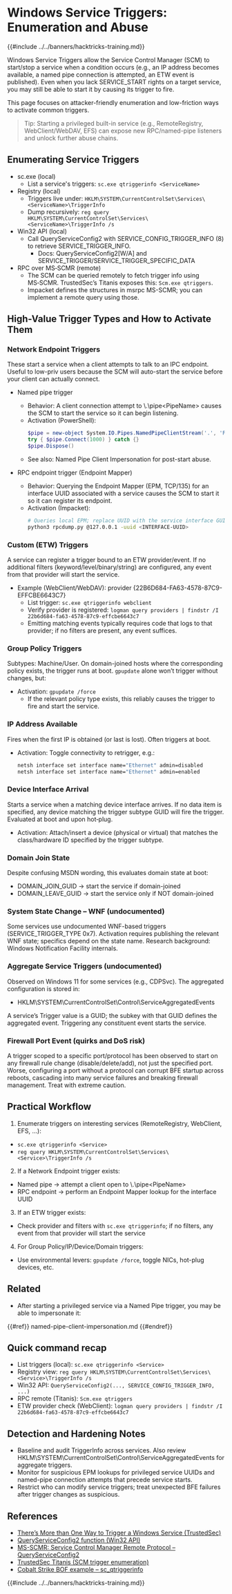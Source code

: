 # Windows Service Triggers: Enumeration and Abuse

{{#include ../../banners/hacktricks-training.md}}

Windows Service Triggers allow the Service Control Manager (SCM) to start/stop a service when a condition occurs (e.g., an IP address becomes available, a named pipe connection is attempted, an ETW event is published). Even when you lack SERVICE_START rights on a target service, you may still be able to start it by causing its trigger to fire.

This page focuses on attacker-friendly enumeration and low-friction ways to activate common triggers.

> Tip: Starting a privileged built-in service (e.g., RemoteRegistry, WebClient/WebDAV, EFS) can expose new RPC/named-pipe listeners and unlock further abuse chains.

## Enumerating Service Triggers

- sc.exe (local)
  - List a service's triggers: `sc.exe qtriggerinfo <ServiceName>`
- Registry (local)
  - Triggers live under: `HKLM\SYSTEM\CurrentControlSet\Services\<ServiceName>\TriggerInfo`
  - Dump recursively: `reg query HKLM\SYSTEM\CurrentControlSet\Services\<ServiceName>\TriggerInfo /s`
- Win32 API (local)
  - Call QueryServiceConfig2 with SERVICE_CONFIG_TRIGGER_INFO (8) to retrieve SERVICE_TRIGGER_INFO.
    - Docs: QueryServiceConfig2[W/A] and SERVICE_TRIGGER/SERVICE_TRIGGER_SPECIFIC_DATA
- RPC over MS‑SCMR (remote)
  - The SCM can be queried remotely to fetch trigger info using MS‑SCMR. TrustedSec’s Titanis exposes this: `Scm.exe qtriggers`.
  - Impacket defines the structures in msrpc MS-SCMR; you can implement a remote query using those.

## High-Value Trigger Types and How to Activate Them

### Network Endpoint Triggers

These start a service when a client attempts to talk to an IPC endpoint. Useful to low-priv users because the SCM will auto-start the service before your client can actually connect.

- Named pipe trigger
  - Behavior: A client connection attempt to \\.\pipe\<PipeName> causes the SCM to start the service so it can begin listening.
  - Activation (PowerShell):
    ```powershell
    $pipe = new-object System.IO.Pipes.NamedPipeClientStream('.', 'PipeNameFromTrigger', [System.IO.Pipes.PipeDirection]::InOut)
    try { $pipe.Connect(1000) } catch {}
    $pipe.Dispose()
    ```
  - See also: Named Pipe Client Impersonation for post-start abuse.

- RPC endpoint trigger (Endpoint Mapper)
  - Behavior: Querying the Endpoint Mapper (EPM, TCP/135) for an interface UUID associated with a service causes the SCM to start it so it can register its endpoint.
  - Activation (Impacket):
    ```bash
    # Queries local EPM; replace UUID with the service interface GUID
    python3 rpcdump.py @127.0.0.1 -uuid <INTERFACE-UUID>
    ```

### Custom (ETW) Triggers

A service can register a trigger bound to an ETW provider/event. If no additional filters (keyword/level/binary/string) are configured, any event from that provider will start the service.

- Example (WebClient/WebDAV): provider {22B6D684-FA63-4578-87C9-EFFCBE6643C7}
  - List trigger: `sc.exe qtriggerinfo webclient`
  - Verify provider is registered: `logman query providers | findstr /I 22b6d684-fa63-4578-87c9-effcbe6643c7`
  - Emitting matching events typically requires code that logs to that provider; if no filters are present, any event suffices.

### Group Policy Triggers

Subtypes: Machine/User. On domain-joined hosts where the corresponding policy exists, the trigger runs at boot. `gpupdate` alone won’t trigger without changes, but:

- Activation: `gpupdate /force`
  - If the relevant policy type exists, this reliably causes the trigger to fire and start the service.

### IP Address Available

Fires when the first IP is obtained (or last is lost). Often triggers at boot.

- Activation: Toggle connectivity to retrigger, e.g.:
  ```cmd
  netsh interface set interface name="Ethernet" admin=disabled
  netsh interface set interface name="Ethernet" admin=enabled
  ```

### Device Interface Arrival

Starts a service when a matching device interface arrives. If no data item is specified, any device matching the trigger subtype GUID will fire the trigger. Evaluated at boot and upon hot‑plug.

- Activation: Attach/insert a device (physical or virtual) that matches the class/hardware ID specified by the trigger subtype.

### Domain Join State

Despite confusing MSDN wording, this evaluates domain state at boot:
- DOMAIN_JOIN_GUID → start the service if domain-joined
- DOMAIN_LEAVE_GUID → start the service only if NOT domain-joined

### System State Change – WNF (undocumented)

Some services use undocumented WNF-based triggers (SERVICE_TRIGGER_TYPE 0x7). Activation requires publishing the relevant WNF state; specifics depend on the state name. Research background: Windows Notification Facility internals.

### Aggregate Service Triggers (undocumented)

Observed on Windows 11 for some services (e.g., CDPSvc). The aggregated configuration is stored in:

- HKLM\SYSTEM\CurrentControlSet\Control\ServiceAggregatedEvents

A service’s Trigger value is a GUID; the subkey with that GUID defines the aggregated event. Triggering any constituent event starts the service.

### Firewall Port Event (quirks and DoS risk)

A trigger scoped to a specific port/protocol has been observed to start on any firewall rule change (disable/delete/add), not just the specified port. Worse, configuring a port without a protocol can corrupt BFE startup across reboots, cascading into many service failures and breaking firewall management. Treat with extreme caution.

## Practical Workflow

1) Enumerate triggers on interesting services (RemoteRegistry, WebClient, EFS, …):
- `sc.exe qtriggerinfo <Service>`
- `reg query HKLM\SYSTEM\CurrentControlSet\Services\<Service>\TriggerInfo /s`

2) If a Network Endpoint trigger exists:
- Named pipe → attempt a client open to \\.\pipe\<PipeName>
- RPC endpoint → perform an Endpoint Mapper lookup for the interface UUID

3) If an ETW trigger exists:
- Check provider and filters with `sc.exe qtriggerinfo`; if no filters, any event from that provider will start the service

4) For Group Policy/IP/Device/Domain triggers:
- Use environmental levers: `gpupdate /force`, toggle NICs, hot-plug devices, etc.

## Related

- After starting a privileged service via a Named Pipe trigger, you may be able to impersonate it:

{{#ref}}
named-pipe-client-impersonation.md
{{#endref}}

## Quick command recap

- List triggers (local): `sc.exe qtriggerinfo <Service>`
- Registry view: `reg query HKLM\SYSTEM\CurrentControlSet\Services\<Service>\TriggerInfo /s`
- Win32 API: `QueryServiceConfig2(..., SERVICE_CONFIG_TRIGGER_INFO, ...)`
- RPC remote (Titanis): `Scm.exe qtriggers`
- ETW provider check (WebClient): `logman query providers | findstr /I 22b6d684-fa63-4578-87c9-effcbe6643c7`

## Detection and Hardening Notes

- Baseline and audit TriggerInfo across services. Also review HKLM\SYSTEM\CurrentControlSet\Control\ServiceAggregatedEvents for aggregate triggers.
- Monitor for suspicious EPM lookups for privileged service UUIDs and named-pipe connection attempts that precede service starts.
- Restrict who can modify service triggers; treat unexpected BFE failures after trigger changes as suspicious.

## References
- [There’s More than One Way to Trigger a Windows Service (TrustedSec)](https://trustedsec.com/blog/theres-more-than-one-way-to-trigger-a-windows-service)
- [QueryServiceConfig2 function (Win32 API)](https://learn.microsoft.com/en-us/windows/win32/api/winsvc/nf-winsvc-queryserviceconfig2a)
- [MS-SCMR: Service Control Manager Remote Protocol – QueryServiceConfig2](https://learn.microsoft.com/en-us/openspecs/windows_protocols/ms-scmr/705b624a-13de-43cc-b8a2-99573da3635f)
- [TrustedSec Titanis (SCM trigger enumeration)](https://github.com/trustedsec/Titanis)
- [Cobalt Strike BOF example – sc_qtriggerinfo](https://github.com/trustedsec/CS-Situational-Awareness-BOF/blob/5d6f70be2e5023c340dc5f82303449504a9b7786/src/SA/sc_qtriggerinfo/entry.c#L56)

{{#include ../../banners/hacktricks-training.md}}

